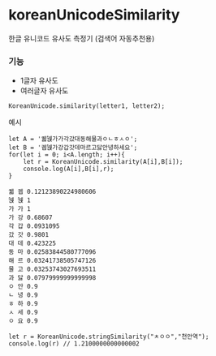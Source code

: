# koreanUnicodeSimilarity
한글 유니코드 유사도 측정기 (검색어 자동추천용)
### 기능

- 1글자 유사도
- 여러글자 유사도

```
KoreanUnicode.similarity(letter1, letter2);
```
예시
```
let A = '궯뛙가가각갔대동해물과ㅇㄴㅎㅅㅇ';
let B = '궵뛙가강갑갓데마르고닳안녕하세요';
for(let i = 0; i<A.length; i++){
    let r = KoreanUnicode.similarity(A[i],B[i]);
    console.log(A[i],B[i],r);    
}

궯 궵 0.12123890224980606
뛙 뛙 1
가 가 1
가 강 0.68607
각 갑 0.0931095
갔 갓 0.9801
대 데 0.423225
동 마 0.02583844580777096
해 르 0.03241738505747126
물 고 0.03253743027693511
과 닳 0.07979999999999998
ㅇ 안 0.9
ㄴ 녕 0.9
ㅎ 하 0.9
ㅅ 세 0.9
ㅇ 요 0.9
```

```
let r = KoreanUnicode.stringSimilarity("ㅊㅇㅇ","천안역");
console.log(r) // 1.2100000000000002
```
